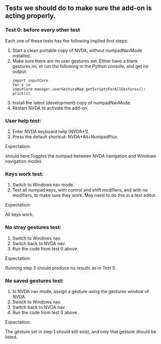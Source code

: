## Tests we should do to make sure the add-on is acting properly.

### Test 0: before every other test

Each one of these tests has the following implied first steps:

1.  Start a clean portable copy of NVDA, without numpadNavMode installed.
2.  Make sure there are no user gestures set. Either have a blank gestures.ini, or run the following in the Python console, and get no output:
    ```
    import inputCore
    for s in inputCore.manager.userGestureMap.getScriptsForAllGestures(): print(s)
    ```
3.  Install the latest (development) copy of numpadNavMode.
4.  Restart NVDA to activate the add-on.

### User help test:

1.  Enter NVDA keyboard help (NVDA+1).
2.  Press the default shortcut: NVDA+Alt+NumpadPlus.

Expectation:

should here:Toggles the numpad between NVDA navigation and Windows navigation modes.

### Keys work test:

1.  Switch to Windows nav mode.
2.  Test all numpad keys, with control and shift modifiers, and with no modifiers, to make sure they work. May need to do this in a text editor.

Expectation:

All keys work.

### No stray gestures test:

1.  Switch to Windows nav.
2.  Switch back to NVDA nav.
3.  Run the code from test 0 above.

Expectation:

Running step 3 should produce no results as in Test 0.

### No saved gestures test:

1.  In NVDA nav mode, assign a gesture using the gestures window of NVDA.
2.  Switch to Windows nav.
3.  Switch back to NVDA nav.
4.  Run the code from test 0 above.

Expectation:

The gesture set in step 1 should still exist, and only that gesture should be listed.

<!--
* Save gestures (NVDA+n, p, n, shift+tab twice, enter on "OK").
* Make sure gestures.ini is empty.
-->

